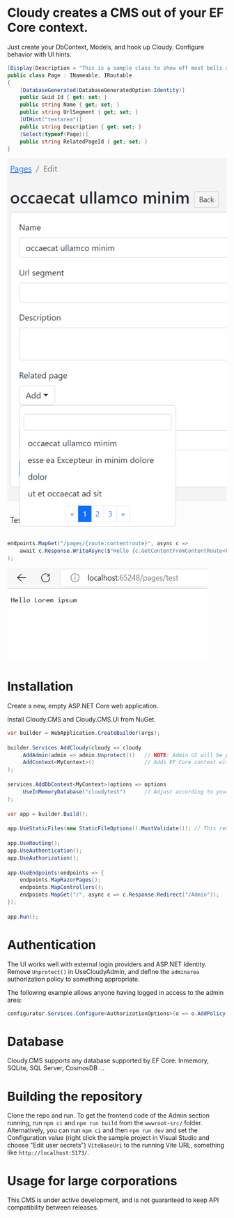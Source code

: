 # Cloudy creates a CMS out of your EF Core context.

Just create your DbContext, Models, and hook up Cloudy. Configure behavior with UI hints.

```C#
[Display(Description = "This is a sample class to show off most bells and whistles of the CMS toolkit.")]
public class Page : INameable, IRoutable
{
    [DatabaseGenerated(DatabaseGeneratedOption.Identity)]
    public Guid Id { get; set; }
    public string Name { get; set; }
    public string UrlSegment { get; set; }
    [UIHint("textarea")]
    public string Description { get; set; }
    [Select(typeof(Page))]
    public string RelatedPageId { get; set; }
}
```

![Screenshot of how Cloudy scaffolds previously mentioned model, showing URL segment that will be used for routing](readme-images/create-new.png?raw=true)

```C#
endpoints.MapGet("/pages/{route:contentroute}", async c => 
    await c.Response.WriteAsync($"Hello {c.GetContentFromContentRoute<Page>().Name}")
);
```

![Screenshot of a browser routing a request to previously mentioned route](readme-images/routing.png?raw=true)


# Installation

Create a new, empty ASP.NET Core web application.

Install Cloudy.CMS and Cloudy.CMS.UI from NuGet.

```C#
var builder = WebApplication.CreateBuilder(args);

builder.Services.AddCloudy(cloudy => cloudy
    .AddAdmin(admin => admin.Unprotect())   // NOTE: Admin UI will be publicly available!
    .AddContext<MyContext>()                // Adds EF Core context with your content types
);

services.AddDbContext<MyContext>(options => options
    .UseInMemoryDatabase("cloudytest")      // Adjust according to your needs.
);

var app = builder.Build();

app.UseStaticFiles(new StaticFileOptions().MustValidate()); // This removes the need for manually clearing browser cache when updating frontend assets

app.UseRouting();
app.UseAuthentication();
app.UseAuthorization();

app.UseEndpoints(endpoints => {
    endpoints.MapRazorPages();
    endpoints.MapControllers();
    endpoints.MapGet("/", async c => c.Response.Redirect("/Admin"));
});

app.Run();
```

# Authentication

The UI works well with external login providers and ASP.NET Identity. Remove `Unprotect()` in UseCloudyAdmin, and define the `adminarea` authorization policy to something appropriate.

The following example allows anyone having logged in access to the admin area:

```C#
configurator.Services.Configure<AuthorizationOptions>(o => o.AddPolicy("adminarea", builder => builder.RequireAuthenticatedUser()));
```

# Database

Cloudy.CMS supports any database supported by EF Core: Inmemory, SQLite, SQL Server, CosmosDB ...

# Building the repository

Clone the repo and run. To get the frontend code of the Admin section running, run `npm ci` and `npm run build` from the `wwwroot-src/` folder. Alternatively, you can run `npm ci` and then `npm run dev` and set the Configuration value (right click the sample project in Visual Studio and choose "Edit user secrets") `ViteBaseUri` to the running Vite URL, something like `http://localhost:5173/`.

# Usage for large corporations

This CMS is under active development, and is not guaranteed to keep API compatibility between releases.